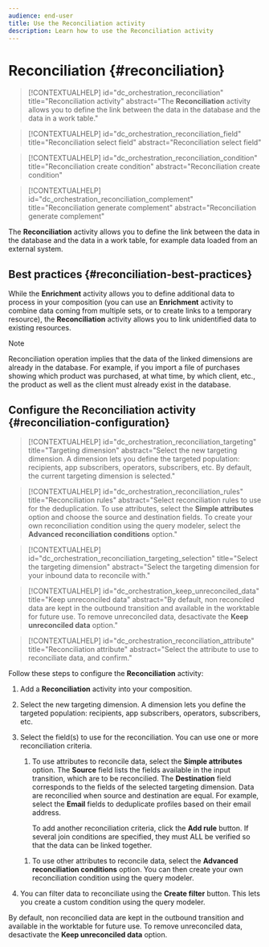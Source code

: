 ```yaml
---
audience: end-user
title: Use the Reconciliation activity
description: Learn how to use the Reconciliation activity
---
```

# Reconciliation {#reconciliation}

>[!CONTEXTUALHELP]
>id="dc_orchestration_reconciliation"
>title="Reconciliation activity"
>abstract="The **Reconciliation** activity allows you to define the link between the data in the database and the data in a work table." 

>[!CONTEXTUALHELP]
>id="dc_orchestration_reconciliation_field"
>title="Reconciliation select field"
>abstract="Reconciliation select field" 

>[!CONTEXTUALHELP]
>id="dc_orchestration_reconciliation_condition"
>title="Reconciliation create condition"
>abstract="Reconciliation create condition" 

>[!CONTEXTUALHELP]
>id="dc_orchestration_reconciliation_complement"
>title="Reconciliation generate complement"
>abstract="Reconciliation generate complement" 

The **Reconciliation** activity allows you to define the link between the data in the database and the data in a work table, for example data loaded from an external system.

<!--For example, the **Reconciliation** activity can be placed after a **Load file** activity to import non-standard data into the database. In this case, the **Reconciliation** activity lets you define the link between the data in the Adobe Campaign database and the data in the work table.-->

## Best practices {#reconciliation-best-practices}

While the **Enrichment** activity allows you to define additional data to process in your composition (you can use an **Enrichment** activity to combine data coming from multiple sets, or to create links to a temporary resource), the **Reconciliation** activity allows you to link unidentified data to existing resources. 

>[!NOTE]
>Reconciliation operation implies that the data of the linked dimensions are already in the database.  For example, if you import a file of purchases showing which product was purchased, at what time, by which client, etc., the product as well as the client must already exist in the database.

## Configure the Reconciliation activity {#reconciliation-configuration}

>[!CONTEXTUALHELP]
>id="dc_orchestration_reconciliation_targeting"
>title="Targeting dimension"
>abstract="Select the new targeting dimension. A dimension lets you define the targeted population: recipients, app subscribers, operators, subscribers, etc. By default, the current targeting dimension is selected." 

>[!CONTEXTUALHELP]
>id="dc_orchestration_reconciliation_rules"
>title="Reconciliation rules"
>abstract="Select reconciliation rules to use for the deduplication. To use attributes, select the **Simple attributes** option and choose the source and destination fields. To create your own reconciliation condition using the query modeler, select the **Advanced reconciliation conditions** option."

>[!CONTEXTUALHELP]
>id="dc_orchestration_reconciliation_targeting_selection"
>title="Select the targeting dimension"
>abstract="Select the targeting dimension for your inbound data to reconcile with." 

>[!CONTEXTUALHELP]
>id="dc_orchestration_keep_unreconciled_data"
>title="Keep unreconciled data"
>abstract="By default, non reconciled data are kept in the outbound transition and available in the worktable for future use. To remove unreconciled data, desactivate the **Keep unreconciled data** option." 

>[!CONTEXTUALHELP]
>id="dc_orchestration_reconciliation_attribute"
>title="Reconciliation attribute"
>abstract="Select the attribute to use to reconciliate data, and confirm." 

Follow these steps to configure the **Reconciliation** activity:

1. Add a **Reconciliation** activity into your composition. <!--This activity should be added following a transition containing a population whose targeting dimension does not directly come from Adobe Campaign. -->

1. Select the new targeting dimension. A dimension lets you define the targeted population: recipients, app subscribers, operators, subscribers, etc. <!--[Learn more about targeting dimensions](../../audience/about-recipients.md#targeting-dimensions).-->

1. Select the field(s) to use for the reconciliation. You can use one or more reconciliation criteria.

    1. To use attributes to reconcile data, select the **Simple attributes** option. The **Source** field lists the fields available in the input transition, which are to be reconcilied. The **Destination** field corresponds to the fields of the selected targeting dimension. Data are reconcilied when source and destination are equal. For example, select the **Email** fields to deduplicate profiles based on their email address. 
        
        To add another reconciliation criteria, click the **Add rule** button. If several join conditions are specified, they must ALL be verified so that the data can be linked together.    

   <!--     ![](../assets/workflow-reconciliation-criteria.png)-->

    1. To use other attributes to reconcile data, select the **Advanced reconciliation conditions** option. You can then create your own reconciliation condition using the query modeler. <!--[Learn how to work with the query modeler](../../query/query-modeler-overview.md).-->

1. You can filter data to reconciliate using the **Create filter** button. This lets you create a custom condition using the query modeler. <!--[Learn how to work with the query modeler](../../query/query-modeler-overview.md)-->

By default, non reconcilied data are kept in the outbound transition and available in the worktable for future use. To remove unreconciled data, desactivate the **Keep unreconciled data** option.

<!--
## Example {#reconciliation-example}

The following example demonstrates a workflow that creates an audience of profiles directly from an imported file containing new clients. It is made up of the following activities:

The workflow is designed as follows:

![](../assets/workflow-reconciliation-sample-1.0.png)

 
It is built with the following activities:

* A [Load file](load-file.md) activity uploads a file containing profiles data that were extracted from an external tool.

    For example:

    ```
    lastname;firstname;email;birthdate;
    JACKMAN;Megan;megan.jackman@testmail.com;07/08/1975;
    PHILLIPS;Edward;phillips@testmail.com;09/03/1986;
    WEAVER;Justin;justin_w@testmail.com;11/15/1990;
    MARTIN;Babe;babeth_martin@testmail.net;11/25/1964;
    REESE;Richard;rreese@testmail.com;02/08/1987;
    ```

* A **Reconciliation** activity which identifies the incoming data as profiles, by using the **email** and **Date of birth** fields as reconciliation criteria.

    ![](../assets/workflow-reconciliation-sample-1.1.png)

* A [Save audience](save-audience.md) activity to create a new audience based on these updates. You can also replace the **Save audience** activity by an **End** activity if no specific audience needs to be created or updated. Recipient profiles are updated in any case when you run the workflow.


## Compatibility {#reconciliation-compat}

The **Reconciliation** activity does not exist in the Client console. All **Enrichments** activities created in the Client console with the reconciliation options enabled are displayed as **Reconciliation** activities in Campaign Web user interface.
-->

